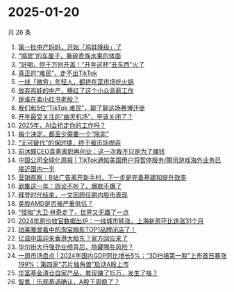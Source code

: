# 2025-01-20

共 26 条

<!-- BEGIN 36KR -->
<!-- 最后更新时间 2025-01-20 00:15:41 +0800 -->
1. [第一批中产妈妈，开始「鸡娃降级」了](https://36kr.com/p/3127547934644230)
1. [“塌房”的车厘子，撕碎贵族水果的体面](https://36kr.com/p/3129303958263813)
1. [“好喝，但千万别开盖！”开年这杯“丑东西”火了](https://36kr.com/p/3127571677026310)
1. [真正的“难民”，走不出TikTok](https://36kr.com/p/3128108966739714)
1. [一线「微穷」年轻人，都挤在菜市场吃火锅](https://36kr.com/p/3129018546379013)
1. [放弃鸡娃的中产，捧红了这个小众高薪工作](https://36kr.com/p/3129154222545161)
1. [是谁在卖小红书老股？](https://36kr.com/p/3129328289650946)
1. [我们和5位“TikTok 难民”，聊了聊这场赛博迁徙](https://36kr.com/p/3127841223317507)
1. [开年最受关注的“幽灵机场”，早该关闭了？](https://36kr.com/p/3127989428951043)
1. [2025年，AI会抢走你的工作吗？](https://36kr.com/p/3108595036966659)
1. [每个决定，都至少需要一个“除非”](https://36kr.com/p/3129154557008129)
1. [“无可替代”的保时捷，终于被市场抛弃](https://36kr.com/p/3122442985672966)
1. [前沐瞳CEO袁菁离职再创业：这一次我不只是为了赚钱](https://36kr.com/p/3128327769200902)
1. [中国公司全球化周报 | TikTok通知美国用户将暂停服务/腾讯游戏海外业务已接近国内一半](https://36kr.com/p/3127974396041220)
1. [营销观察｜B站广告离开新手村，下一步是完善基建和提升效率](https://36kr.com/p/3128076372285701)
1. [剧集这一年：舆论不吵了，爆款不爆了](https://36kr.com/p/3128116821792770)
1. [拜登时代结束，一文回顾任期内股市表现](https://36kr.com/p/3128257811339269)
1. [美股AMD是否被严重低估？](https://36kr.com/p/3127731030654469)
1. [“怪咖”大卫·林奇走了，世界又无趣了一点](https://36kr.com/p/3127548385171463)
1. [2024年房价收官数据出炉：一线城市转涨，上海新房环比连涨31个月](https://36kr.com/p/3128036693973251)
1. [珀莱雅曾看中的淘宝眼影TOP1品牌闭店了！](https://36kr.com/p/3128263948883968)
1. [亿滋中国迎来香港大股东？官方回应来了](https://36kr.com/p/3126873169942787)
1. [华尔街大行强劲业绩背后，隐藏哪些风险？](https://36kr.com/p/3126844951402499)
1. [一周市场盘点 | 2024年国内GDP同比增长5%；“3D扫描第一股”上市首日暴涨199%；第四家“芯片独角兽”启动A股上市](https://36kr.com/p/3127856943798275)
1. [华富基金清仓自家产品，套现赚了15万，发生了啥？](https://36kr.com/p/3128026820630528)
1. [智氪｜乐观基调确认，A股下周稳了？](https://36kr.com/p/3129682985195777)
<!-- END 36KR -->